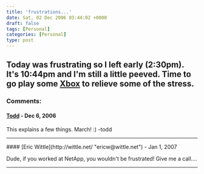 ```yaml
---
title: 'frustrations...'
date: Sat, 02 Dec 2006 03:44:02 +0000
draft: false
tags: [Personal]
categories: [Personal]
type: post
---
```


Today was frustrating so I left early (2:30pm). It's 10:44pm and I'm still a little peeved. Time to go play some [Xbox](http://en.wikipedia.org/wiki/Xbox) to relieve some of the stress.
---
### Comments:
#### [Todd](http://www.dma.org/cgi-bin/cgiwrap/tw/toddblog "taw@pobox.com") - <time datetime="2006-12-02 00:31:35">Dec 6, 2006</time>

This explains a few things. March! :) -todd
<hr />
#### [Eric Wittle](http://wittle.net/ "ericw@wittle.net") - <time datetime="2007-01-01 17:47:19">Jan 1, 2007</time>

Dude, if you worked at NetApp, you wouldn't be frustrated! Give me a call....
<hr />

